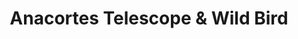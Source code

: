---
title: "Anacortes Telescope & Wild Bird"
url: /colville/anacortes-telescope-und-wild-bird/
shop: Outdoor
---